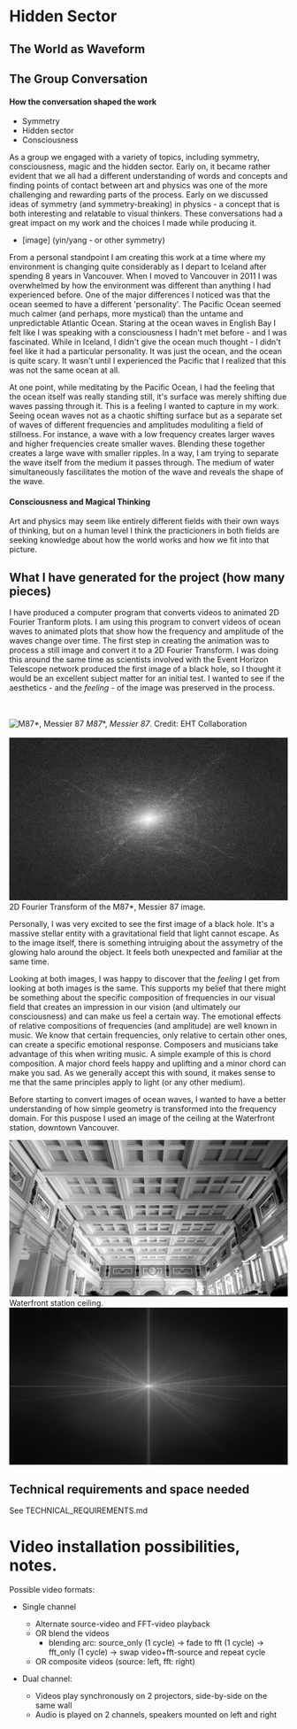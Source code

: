 # Hidden Sector
## The World as Waveform

## The Group Conversation
#### How the conversation shaped the work
- Symmetry 
- Hidden sector
- Consciousness 

As a group we engaged with a variety of topics, including symmetry, consciousness, magic and the hidden sector. Early on, it became rather evident that we all had a different understanding of words and concepts and finding points of contact between art and physics was one of the more challenging and rewarding parts of the process. 
Early on we discussed ideas of symmetry (and symmetry-breaking) in physics - a concept that is both interesting and relatable to visual thinkers. These conversations had a great impact on my work and the choices I made while producing it. 

- [image] (yin/yang - or other symmetry)
    
From a personal standpoint I am creating this work at a time where my environment is changing quite considerably as I depart to Iceland after spending 8 years in Vancouver. 
When I moved to Vancouver in 2011 I was overwhelmed by how the environment was different than anything I had experienced before. One of the major differences I noticed was that the ocean seemed to have a different 'personality'. The Pacific Ocean seemed much calmer (and perhaps, more mystical) than the untame and unpredictable Atlantic Ocean. Staring at the ocean waves in English Bay I felt like I was speaking with a consciousness I hadn't met before - and I was fascinated. While in Iceland, I didn't give the ocean much thought - I didn't feel like it had a particular personality. It was just the ocean, and the ocean is quite scary. It wasn't until I experienced the Pacific that I realized that this was not the same ocean at all. 

At one point, while meditating by the Pacific Ocean, I had the feeling that the ocean itself was really standing still, it's surface was merely shifting due waves passing through it. This is a feeling I wanted to capture in my work. Seeing ocean waves not as a chaotic shifting surface but as a separate set of waves of different frequencies and amplitudes moduliting a field of stillness. For instance, a wave with a low frequency creates larger waves and higher frequencies create smaller waves. Blending these together creates a large wave with smaller ripples. In a way, I am trying to separate the wave itself from the medium it passes through. The medium of water simultaneously fascilitates the motion of the wave and reveals the shape of the wave. 

#### Consciousness and Magical Thinking
Art and physics may seem like entirely different fields with their own ways of thinking, but on a human level I think the practicioners in both fields are seeking knowledge about how the world works and how we fit into that picture. 

## What I have generated for the project (how many pieces)
I have produced a computer program that converts videos to animated 2D Fourier Tranform plots. I am using this program to convert videos of ocean waves to animated plots that show how the frequency and amplitude of the waves change over time.
The first step in creating the animation was to process a still image and convert it to a 2D Fourier Transform. I was doing this around the same time as scientists involved with the Event Horizon Telescope network produced the first image of a black hole, so I thought it would be an excellent subject matter for an initial test. I wanted to see if the aesthetics - and the *feeling* - of the image was preserved in the process.

<br> </br>
![M87*, Messier 87](https://cdn.eso.org/images/screen/eso1907a.jpg "Credit:
EHT Collaboration")
*M87**, *Messier 87*. Credit:
EHT Collaboration
<br> </br>
![M87*, Messier 87](output/A-Consensus_full_res_fft_lvls_cntrst_curve_low_res.png "2D Fourier Transform of the M87*, Messier 87 image.")
2D Fourier Transform of the M87*, Messier 87 image.


Personally, I was very excited to see the first image of a black hole. It's a massive stellar entity with a gravitational field that light cannot escape. As to the image itself, there is something intruiging about the assymetry of the glowing halo around the object. It feels both unexpected and familiar at the same time. 

Looking at both images, I was happy to discover that the *feeling* I get from looking at both images is the same. This supports my belief that there might be something about the specific composition of frequencies in our visual field that creates an impression in our vision (and ultimately our consciousness) and can make us feel a certain way. The emotional effects of relative compositions of frequencies (and amplitude) are well known in music. We know that certain frequencies, only relative to certain other ones, can create a specific emotional response. Composers and musicians take advantage of this when writing music. A simple example of this is chord composition. A major chord feels happy and uplifting and a minor chord can make you sad. As we generally accept this with sound, it makes sense to me that the same principles apply to light (or any other medium).

Before starting to convert images of ocean waves, I wanted to have a better understanding of how simple geometry is transformed into the frequency domain. For this puspose I used an image of the ceiling at the Waterfront station, downtown Vancouver. 

!["Waterfront station ceiling."](input/waterfront_ceiling_low_res.jpg "Waterfront station ceiling.")
Waterfront station ceiling.
!["Waterfront station ceiling Fourier Transform."](output/waterfron_ceiling_fft_levels_low_res.png)




## Technical requirements and space needed

See TECHNICAL_REQUIREMENTS.md



# Video installation possibilities, notes. 
Possible video formats: 
- Single channel
    - Alternate source-video and FFT-video playback
    - OR blend the videos 
        - blending arc: source_only (1 cycle) -> fade to fft (1 cycle) -> fft_only (1 cycle) -> swap video+fft-source and repeat cycle
    - OR composite videos (source: left, fft: right)

- Dual channel:
    - Videos play synchronously on 2 projectors, side-by-side on the same wall
    - Audio is played on 2 channels, speakers mounted on left and right








